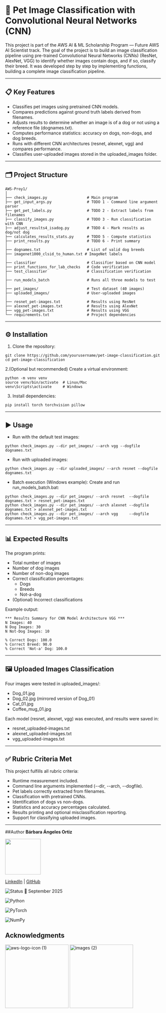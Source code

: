 # 🐾 Pet Image Classification with Convolutional Neural Networks (CNN)

This project is part of the AWS AI & ML Scholarship Program — Future AWS AI Scientist track.
The goal of the project is to build an image classification pipeline using pre-trained Convolutional Neural Networks (CNNs) (ResNet, AlexNet, VGG) to identify whether images contain dogs, and if so, classify their breed. It was developed step by step by implementing functions, building a complete image classification pipeline.

-----

## 📋 Key Features

* Classifies pet images using pretrained CNN models.
* Compares predictions against ground truth labels derived from filenames.
* Adjusts results to determine whether an image is of a dog or not using a reference file (dognames.txt).
* Computes performance statistics: accuracy on dogs, non-dogs, and dog breeds.
* Runs with different CNN architectures (resnet, alexnet, vgg) and compares performance.
* Classifies user-uploaded images stored in the uploaded_images folder.

-----

## 🗂️ Project Structure 

```text
AWS-Proy1/
│
├── check_images.py                  # Main program
├── get_input_args.py                # TODO 1 - Command line argument parser
├── get_pet_labels.py                # TODO 2 - Extract labels from filenames
├── classify_images.py               # TODO 3 - Run classification with CNN
├── adjust_results4_isadog.py        # TODO 4 - Mark results as dog/not dog
├── calculates_results_stats.py      # TODO 5 - Compute statistics
├── print_results.py                 # TODO 6 - Print summary
│
├── dognames.txt                     # List of valid dog breeds
├── imagenet1000_clsid_to_human.txt # ImageNet labels
│
├── classifier                       # Classifier based on CNN model
├── print_functions_for_lab_checks   # Code verification
├── test_classifier                  # Classification verification
│
├── run_models_batch                 # Runs all three models to test
│
├── pet_images/                      # Test dataset (40 images)
├── uploaded_images/                 # User-uploaded images
│
├── resnet_pet-images.txt            # Results using ResNet
├── alexnet_pet-images.txt           # Results using AlexNet
├── vgg_pet-images.txt               # Results using VGG
└── requirements.txt                 # Project dependencies
````
-----

## ⚙️ Installation

1. Clone the repository:

````
git clone https://github.com/yourusername/pet-image-classification.git
cd pet-image-classification
````
2.(Optional but recommended) Create a virtual environment:
````
python -m venv venv
source venv/bin/activate  # Linux/Mac
venv\Scripts\activate     # Windows
````
3. Install dependencies:
```` 
pip install torch torchvision pillow
````

-----

## ▶️ Usage

* Run with the default test images:
```` 
python check_images.py --dir pet_images/ --arch vgg --dogfile dognames.txt
````
* Run with uploaded images: 
```` 
python check_images.py --dir uploaded_images/ --arch resnet --dogfile dognames.txt
````
* Batch execution (Windows example): 
Create and run run_models_batch.bat:
```` 
python check_images.py --dir pet_images/ --arch resnet  --dogfile dognames.txt > resnet_pet-images.txt
python check_images.py --dir pet_images/ --arch alexnet --dogfile dognames.txt > alexnet_pet-images.txt
python check_images.py --dir pet_images/ --arch vgg     --dogfile dognames.txt > vgg_pet-images.txt
````
-----

## 📊 Expected Results

The program prints:

* Total number of images
* Number of dog images
* Number of non-dog images
* Correct classification percentages:
    - Dogs
    - Breeds
    - Not-a-dog
* (Optional) Incorrect classifications

Example output:
```` 
*** Results Summary for CNN Model Architecture VGG ***
N Images: 40
N Dog Images: 30
N Not-Dog Images: 10

% Correct Dogs: 100.0
% Correct Breed: 90.0
% Correct 'Not-a' Dog: 100.0
````
-----

## 🖼️ Uploaded Images Classification

Four images were tested in uploaded_images/:

* Dog_01.jpg
* Dog_02.jpg (mirrored version of Dog_01)
* Cat_01.jpg
* Coffee_mug_01.jpg

Each model (resnet, alexnet, vgg) was executed, and results were saved in:

* resnet_uploaded-images.txt
* alexnet_uploaded-images.txt
* vgg_uploaded-images.txt

-----

## ✅ Rubric Criteria Met

This project fulfills all rubric criteria:

* Runtime measurement included.
* Command line arguments implemented (--dir, --arch, --dogfile).
* Pet labels correctly extracted from filenames.
* Classification with pretrained CNNs.
* Identification of dogs vs non-dogs.
* Statistics and accuracy percentages calculated.
* Results printing and optional misclassification reporting.
* Support for classifying uploaded images.

-----

##Author
**Bárbara Ángeles Ortiz**

<img src="https://github.com/user-attachments/assets/30ea0d40-a7a9-4b19-a835-c474b5cc50fb" width="115">

[LinkedIn](https://www.linkedin.com/in/barbaraangelesortiz/) | [GitHub](https://github.com/BarbaraAngelesOrtiz)

![Status](https://img.shields.io/badge/status-finished-brightgreen) 📅 September 2025

![Python](https://img.shields.io/badge/python-3.10-blue)

![PyTorch](https://img.shields.io/badge/pytorch-2.2.0-orange)

![NumPy](https://img.shields.io/badge/numpy-1.26.0-blue)


## Acknowledgments

<img width="205" height="205" alt="aws-logo-icon (1)" src="https://github.com/user-attachments/assets/96be7e16-e0db-43c8-bdc4-83569ce3eb1c" />

<img width="205" height="205" alt="images (2)" src="https://github.com/user-attachments/assets/7084389d-848e-4802-a85a-4763cef95d0c" />



